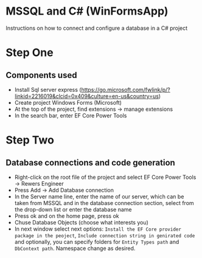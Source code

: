 MSSQL and C# (WinFormsApp)
==========================

Instructions on how to connect and configure a database in a C# project

Step One
========

Components used
---------------

- Install Sql server express (https://go.microsoft.com/fwlink/p/?linkid=2216019&clcid=0x409&culture=en-us&country=us)
- Create project Windows Forms (Microsoft)
- At the top of the project, find extensions -> manage extensions
- In the search bar, enter EF Core Power Tools 

Step Two
========

Database connections and code generation
----------------------------------------

- Right-click on the root file of the project and select EF Core Power Tools -> Rewers Engineer 
- Press Add -> Add Database connection
- In the Server name line, enter the name of our server, which can be taken from MSSQL and in the database connection section, select from the drop-down list or enter the database name
- Press ok and on the home page, press ok
- Chuse Database Objects (choose what interests you)
- In next window select next options: `Install the EF Core provider package in the peoject`, `Include connection string in genirated code` and optionally, you can specify folders for `Entity Types path` and `DbContext path`. Namespace change as desired.
